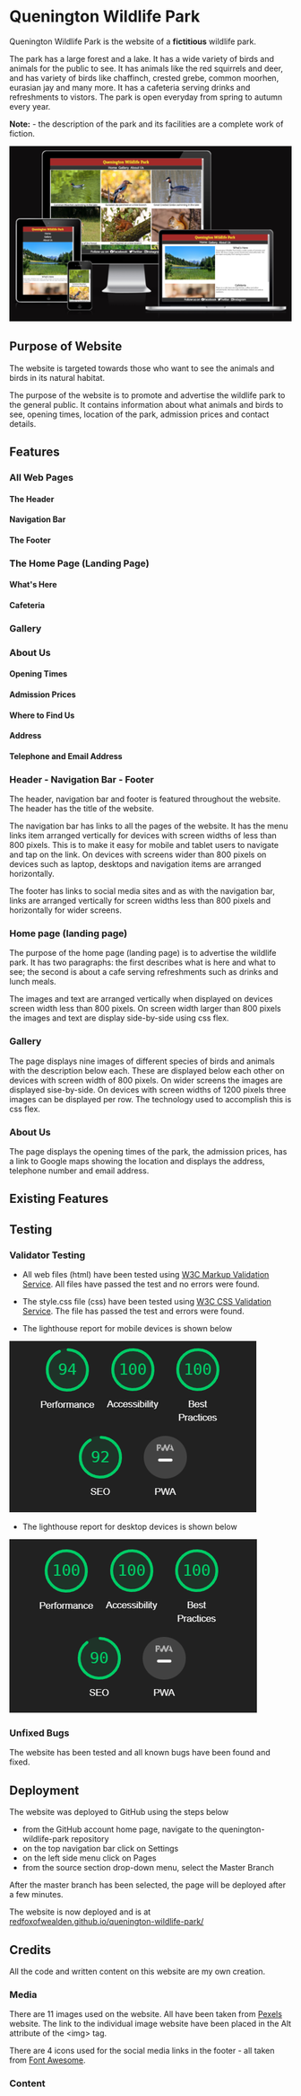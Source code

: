 # Quenington Wildlife Park

Quenington Wildlife Park is the website of a **fictitious** wildlife park.

The park has a large forest and a lake. It has a wide variety of birds and animals for the public to see. It has animals like the red squirrels and deer, and has variety of birds like chaffinch, crested grebe, common moorhen, eurasian jay and many more. It has a cafeteria serving drinks and refreshments to vistors. The park is open everyday from spring to autumn every year.

**Note:** - the description of the park and its facilities are a complete work of fiction.

![am i reponsive](READme/qwp-ami-reponsive.png)

## Purpose of Website

The website is targeted towards those who want to see the animals and birds in its natural habitat.

The purpose of the website is to promote and advertise the wildlife park to the general public. It contains information about what animals and birds to see, opening times, location of the park, admission prices and contact details.

## Features

### All Web Pages

#### The Header

#### Navigation Bar

#### The Footer

### The Home Page (Landing Page)

#### What's Here

#### Cafeteria

### Gallery

### About Us

#### Opening Times

#### Admission Prices

#### Where to Find Us

#### Address

#### Telephone and Email Address



### Header - Navigation Bar - Footer

The header, navigation bar and footer is featured throughout the website.  The header has the title of the website.

The navigation bar has links to all the pages of the website. It has the menu links item arranged vertically for devices with screen widths of less than 800 pixels. This is to make it easy for mobile and tablet users to navigate and tap on the link.
On devices with screens wider than 800 pixels on devices such as laptop, desktops and navigation items are arranged horizontally.

The footer has links to social media sites and as with the navigation bar, links are arranged vertically for screen widths less than 800 pixels and horizontally for wider screens.

### Home page (landing page)

The purpose of the home page (landing page) is to advertise the wildlife park. It has two paragraphs: the first describes what is here and what to see; the second is about a cafe serving refreshments such as drinks and lunch meals.

The images and text are arranged vertically when displayed on devices screen width less than 800 pixels. On screen width larger than 800 pixels the images and text are display side-by-side using css flex.

### Gallery

The page displays nine images of different species of birds and animals with the description below each. These are displayed below each other on devices with screen width of 800 pixels. On wider screens the images are displayed sise-by-side. On devices with screen widths of 1200 pixels three images can be displayed per row. The technology used to accomplish this is css flex.

### About Us

The page displays the opening times of the park, the admission prices, has a link to Google maps showing the location and displays the address, telephone number and email address.

## Existing Features

## Testing

### Validator Testing

- All web files (html) have been tested using [W3C Markup Validation Service](https://validator.w3.org/). All files have passed the test and no errors were found.

- The style.css file (css) have been tested using [W3C CSS Validation Service](https://jigsaw.w3.org/css-validator/). The file has passed the test and errors were found.

- The lighthouse report for mobile devices is shown below

![The lighthouse report for mobile devices](READme/qwp-lighthouse-report-mobile.png)

- The lighthouse report for desktop devices is shown below

![The lighthouse report for desktop devices](READme/qwp-lighthouse-report-desktop.png)

### Unfixed Bugs

The website has been tested and all known bugs have been found and fixed.

## Deployment

The website was deployed to GitHub using the steps below

- from the GitHub account home page, navigate to the quenington-wildlife-park repository
- on the top navigation bar click on Settings
- on the left side menu click on Pages
- from the source section drop-down menu, select the Master Branch

After the master branch has been selected, the page will be deployed after a few minutes.

The website is now deployed and is at [redfoxofwealden.github.io/quenington-wildlife-park/](https://redfoxofwealden.github.io/quenington-wildlife-park/)

## Credits

All the code and written content on this website are my own creation.

### Media

There are 11 images used on the website. All have been taken from [Pexels](https://www.pexels.com/) website. The link to the individual image website have been placed in the Alt attribute of the \<img> tag.

There are 4 icons used for the social media links in the footer - all taken from [Font Awesome](https://fontawesome.com/).

### Content


